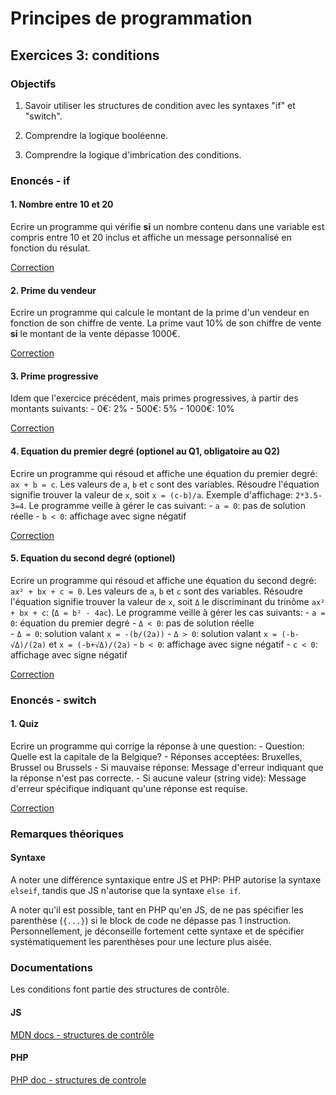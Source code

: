 # Principes de programmation

## Exercices 3: conditions

### Objectifs

 1. Savoir utiliser les structures de condition avec les syntaxes "if" et "switch".

 2. Comprendre la logique booléenne.

 3. Comprendre la logique d'imbrication des conditions.

### Enoncés - if

#### 1. Nombre entre 10 et 20

Ecrire un programme qui vérifie **si** un nombre contenu dans une variable est compris entre 10 et 20 inclus et affiche un message personnalisé en fonction du résulat.

[Correction](./corrections/a-number/)

#### 2. Prime du vendeur

Ecrire un programme qui calcule le montant de la prime d'un vendeur en fonction de son chiffre de vente. La prime vaut 10% de son chiffre de vente **si** le montant de la vente dépasse 1000€.

[Correction](./corrections/b-bonus/)

#### 3. Prime progressive

Idem que l'exercice précédent, mais primes progressives, à partir des montants suivants: 
    - 0€: 2%
    - 500€: 5%
    - 1000€: 10%

[Correction](./corrections/c-bonus/)

#### 4. Equation du premier degré (optionel au Q1, obligatoire au Q2)

Ecrire un programme qui résoud et affiche une équation du premier degré: `ax + b = c`. Les valeurs de `a`, `b` et `c` sont des variables. Résoudre l'équation signifie trouver la valeur de `x`, soit `x = (c-b)/a`. Exemple d'affichage: `2*3.5-3=4`. Le programme veille à gérer le cas suivant:
    - `a = 0`: pas de solution réelle
    - `b < 0`: affichage avec signe négatif

[Correction](./corrections/d-first/)

#### 5. Equation du second degré (optionel)

Ecrire un programme qui résoud et affiche une équation du second degré: `ax² + bx + c = 0`. Les valeurs de `a`, `b` et `c` sont des variables. Résoudre l'équation signifie trouver la valeur de `x`, soit `Δ` le discriminant du trinôme `ax² + bx + c`: (`Δ = b² - 4ac`). Le programme veille à gérer les cas suivants: 
    - `a = 0`: équation du premier degré
    - `Δ < 0`: pas de solution réelle  
    - `Δ = 0`: solution valant `x = -(b/(2a))`
    - `Δ > 0`: solution valant `x = (-b-√Δ)/(2a)` et `x = (-b+√Δ)/(2a)`
    - `b < 0`: affichage avec signe négatif
    - `c < 0`: affichage avec signe négatif

[Correction](./corrections/e-second/)

### Enoncés - switch

#### 1. Quiz

Ecrire un programme qui corrige la réponse à une question:
    - Question: Quelle est la capitale de la Belgique?
    - Réponses acceptées: Bruxelles, Brussel ou Brussels
    - Si mauvaise réponse: Message d'erreur indiquant que la réponse n'est pas correcte.
    - Si aucune valeur (string vide): Message d'erreur spécifique indiquant qu'une réponse est requise.

[Correction](./corrections/f-quiz/)

### Remarques théoriques

#### Syntaxe

A noter une différence syntaxique entre JS et PHP: PHP autorise la syntaxe `elseif`, tandis que JS n'autorise que la syntaxe `else if`. 

A noter qu'il est possible, tant en PHP qu'en JS, de ne pas spécifier les parenthèse (`{...}`) si le block de code ne dépasse pas 1 instruction. Personnellement, je déconseille fortement cette syntaxe et de spécifier systématiquement les parenthèses pour une lecture plus aisée.

### Documentations

Les conditions font partie des structures de contrôle.

#### JS

[MDN docs - structures de contrôle](https://developer.mozilla.org/fr/docs/Web/JavaScript/Reference#contr%C3%B4le_du_flux_dex%C3%A9cution)

#### PHP

[PHP doc - structures de controle](https://www.php.net/manual/fr/language.control-structures.php)
